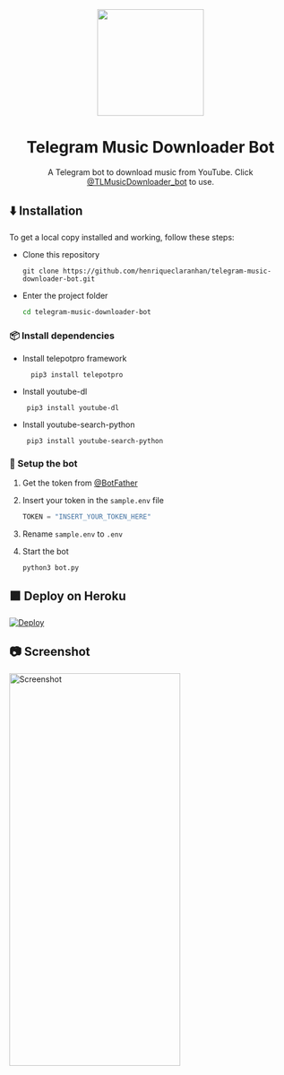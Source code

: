 <div align="center">
  <img src="https://github.com/henriqueclaranhan/telegram-music-downloader-bot/blob/master/icon.png" width="190">
  <h1>Telegram Music Downloader Bot</h1>
  A Telegram bot to download music from YouTube. Click <a href="https://t.me/TLMusicDownloader_bot">@TLMusicDownloader_bot</a> to use.
</div>

## :arrow_down: Installation
To get a local copy installed and working, follow these steps:

 - Clone this repository

    ```console
    git clone https://github.com/henriqueclaranhan/telegram-music-downloader-bot.git
    ```
    
 - Enter the project folder

    ```sh
    cd telegram-music-downloader-bot
    ```

### 📦 Install dependencies

- Install telepotpro framework

        pip3 install telepotpro

 - Install youtube-dl

        pip3 install youtube-dl

 - Install youtube-search-python
 
        pip3 install youtube-search-python

### 🚀 Setup the bot

 1. Get the token from <a href="https://t.me/BotFather">@BotFather</a>

 2. Insert your token in the `sample.env` file

    ```py
    TOKEN = "INSERT_YOUR_TOKEN_HERE"
    ```

 3. Rename `sample.env` to `.env`

 4. Start the bot

    ```shell
    python3 bot.py
    ```



## 🟪 Deploy on Heroku

[![Deploy](https://www.herokucdn.com/deploy/button.svg)](https://heroku.com/deploy?template=https://github.com/Captainamarica/telegram-music-downloader-bot)


## 📷 Screenshot

<img src="https://user-images.githubusercontent.com/58452863/134260965-005e32f3-27aa-435e-81c9-70b50cf1a8f1.png" alt="Screenshot" width="305" height="700">


